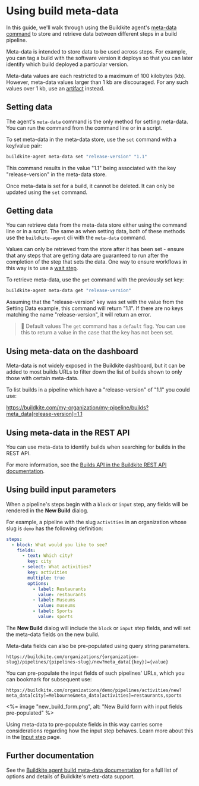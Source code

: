 # Using build meta-data

In this guide, we'll walk through using the Buildkite agent's [meta-data command](/docs/agent/v3/cli-meta-data) to store and retrieve data between different steps in a build pipeline.

Meta-data is intended to store data to be used across steps. For example, you can tag a build with the software version it deploys so that you can later identify which build deployed a particular version.

Meta-data values are each restricted to a maximum of 100 kilobytes (kb). However, meta-data values larger than 1 kb are discouraged. For any such values over 1 kb, use an [artifact](/docs/pipelines/configure/artifacts) instead.

## Setting data

The agent's `meta-data` command is the only method for setting meta-data. You can run the command from the command line or in a script.

To set meta-data in the meta-data store, use the `set` command with a key/value pair:

```bash
buildkite-agent meta-data set "release-version" "1.1"
```

This command results in the value "1.1" being associated with the key "release-version" in the meta-data store.

Once meta-data is set for a build, it cannot be deleted. It can only be updated using the `set` command.

## Getting data

You can retrieve data from the meta-data store either using the command line or in a script. The same as when setting data, both of these methods use the `buildkite-agent` cli with the `meta-data` command.

Values can only be retrieved from the store after it has been set - ensure that any steps that are getting data are guaranteed to run after the completion of the step that sets the data. One way to ensure workflows in this way is to use a [wait step](/docs/pipelines/configure/step-types/wait-step).

To retrieve meta-data, use the `get` command with the previously set key:

```bash
buildkite-agent meta-data get "release-version"
```

Assuming that the "release-version" key was set with the value from the Setting Data example, this command will return "1.1". If there are no keys matching the name "release-version", it will return an error.

> 📘 Default values
> The `get` command has a `default` flag. You can use this to return a value in the case that the key has not been set.

## Using meta-data on the dashboard

Meta-data is not widely exposed in the Buildkite dashboard, but it can be added to most builds URLs to filter down the list of builds shown to only those with certain meta-data.

To list builds in a pipeline which have a "release-version" of "1.1" you could use:

https://buildkite.com/my-organization/my-pipeline/builds?meta_data[release-version]=1.1

## Using meta-data in the REST API

You can use meta-data to identify builds when searching for builds in the REST API.

<!-- vale off -->

For more information, see the [Builds API in the Buildkite REST API documentation](/docs/apis/rest-api/builds).

<!-- vale on -->

## Using build input parameters

When a pipeline's steps begin with a `block` or `input` step, any fields will be rendered in the **New Build** dialog.

For example, a pipeline with the slug `activities` in an organization whose slug is `demo` has the following definition:

```yaml
steps:
  - block: What would you like to see?
    fields:
      - text: Which city?
        key: city
      - select: What activities?
        key: activities
        multiple: true
        options:
          - label: Restaurants
            value: restaurants
          - label: Museums
            value: museums
          - label: Sports
            value: sports
```

The **New Build** dialog will include the `block` or `input` step fields, and will set the meta-data fields on the new build.

Meta-data fields can also be pre-populated using query string parameters.

```
https://buildkite.com/organizations/{organization-slug}/pipelines/{pipelines-slug}/new?meta_data[{key}]={value}
```

You can pre-populate the input fields of such pipelines' URLs, which you can bookmark for subsequent use:

```
https://buildkite.com/organizations/demo/pipelines/activities/new?meta_data[city]=Melbourne&meta_data[activities]=restaurants,sports
```

<%= image "new_build_form.png", alt: "New Build form with input fields pre-populated" %>

Using meta-data to pre-populate fields in this way carries some considerations regarding how the input step behaves. Learn more about this in the [Input step](/docs/pipelines/configure/step_types/input_step.md) page.

## Further documentation

See the [Buildkite agent build meta-data documentation](/docs/agent/v3/cli-meta-data) for a full list of options and details of Buildkite's meta-data support.
